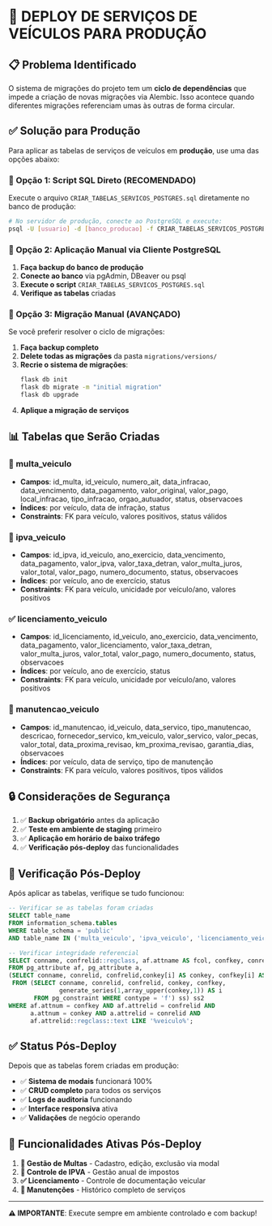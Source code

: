# 🚀 DEPLOY DE SERVIÇOS DE VEÍCULOS PARA PRODUÇÃO

## 📋 Problema Identificado

O sistema de migrações do projeto tem um **ciclo de dependências** que impede a criação de novas migrações via Alembic. Isso acontece quando diferentes migrações referenciam umas às outras de forma circular.

## ✅ Solução para Produção

Para aplicar as tabelas de serviços de veículos em **produção**, use uma das opções abaixo:

### 🔧 Opção 1: Script SQL Direto (RECOMENDADO)

Execute o arquivo `CRIAR_TABELAS_SERVICOS_POSTGRES.sql` diretamente no banco de produção:

```bash
# No servidor de produção, conecte ao PostgreSQL e execute:
psql -U [usuario] -d [banco_producao] -f CRIAR_TABELAS_SERVICOS_POSTGRES.sql
```

### 🔧 Opção 2: Aplicação Manual via Cliente PostgreSQL

1. **Faça backup do banco de produção**
2. **Conecte ao banco** via pgAdmin, DBeaver ou psql
3. **Execute o script** `CRIAR_TABELAS_SERVICOS_POSTGRES.sql`
4. **Verifique as tabelas** criadas

### 🔧 Opção 3: Migração Manual (AVANÇADO)

Se você preferir resolver o ciclo de migrações:

1. **Faça backup completo**
2. **Delete todas as migrações** da pasta `migrations/versions/`
3. **Recrie o sistema de migrações**:
   ```bash
   flask db init
   flask db migrate -m "initial migration"
   flask db upgrade
   ```
4. **Aplique a migração de serviços**

## 📊 Tabelas que Serão Criadas

### 🚨 multa_veiculo
- **Campos**: id_multa, id_veiculo, numero_ait, data_infracao, data_vencimento, data_pagamento, valor_original, valor_pago, local_infracao, tipo_infracao, orgao_autuador, status, observacoes
- **Índices**: por veículo, data de infração, status
- **Constraints**: FK para veículo, valores positivos, status válidos

### 📄 ipva_veiculo  
- **Campos**: id_ipva, id_veiculo, ano_exercicio, data_vencimento, data_pagamento, valor_ipva, valor_taxa_detran, valor_multa_juros, valor_total, valor_pago, numero_documento, status, observacoes
- **Índices**: por veículo, ano de exercício, status
- **Constraints**: FK para veículo, unicidade por veículo/ano, valores positivos

### ✅ licenciamento_veiculo
- **Campos**: id_licenciamento, id_veiculo, ano_exercicio, data_vencimento, data_pagamento, valor_licenciamento, valor_taxa_detran, valor_multa_juros, valor_total, valor_pago, numero_documento, status, observacoes  
- **Índices**: por veículo, ano de exercício, status
- **Constraints**: FK para veículo, unicidade por veículo/ano, valores positivos

### 🔧 manutencao_veiculo
- **Campos**: id_manutencao, id_veiculo, data_servico, tipo_manutencao, descricao, fornecedor_servico, km_veiculo, valor_servico, valor_pecas, valor_total, data_proxima_revisao, km_proxima_revisao, garantia_dias, observacoes
- **Índices**: por veículo, data de serviço, tipo de manutenção  
- **Constraints**: FK para veículo, valores positivos, tipos válidos

## 🔒 Considerações de Segurança

1. ✅ **Backup obrigatório** antes da aplicação
2. ✅ **Teste em ambiente de staging** primeiro
3. ✅ **Aplicação em horário de baixo tráfego**
4. ✅ **Verificação pós-deploy** das funcionalidades

## 🎯 Verificação Pós-Deploy

Após aplicar as tabelas, verifique se tudo funcionou:

```sql
-- Verificar se as tabelas foram criadas
SELECT table_name 
FROM information_schema.tables 
WHERE table_schema = 'public' 
AND table_name IN ('multa_veiculo', 'ipva_veiculo', 'licenciamento_veiculo', 'manutencao_veiculo');

-- Verificar integridade referencial
SELECT conname, confrelid::regclass, af.attname AS fcol, confkey, conrelid::regclass, a.attname AS col
FROM pg_attribute af, pg_attribute a,
(SELECT conname, conrelid, confrelid,conkey[i] AS conkey, confkey[i] AS confkey
 FROM (SELECT conname, conrelid, confrelid, conkey, confkey,
              generate_series(1,array_upper(conkey,1)) AS i
       FROM pg_constraint WHERE contype = 'f') ss) ss2
WHERE af.attnum = confkey AND af.attrelid = confrelid AND
      a.attnum = conkey AND a.attrelid = conrelid AND
      af.attrelid::regclass::text LIKE '%veiculo%';
```

## ✅ Status Pós-Deploy

Depois que as tabelas forem criadas em produção:

- ✅ **Sistema de modais** funcionará 100%
- ✅ **CRUD completo** para todos os serviços
- ✅ **Logs de auditoria** funcionando
- ✅ **Interface responsiva** ativa
- ✅ **Validações** de negócio operando

## 🎉 Funcionalidades Ativas Pós-Deploy

1. **🚨 Gestão de Multas** - Cadastro, edição, exclusão via modal
2. **📄 Controle de IPVA** - Gestão anual de impostos
3. **✅ Licenciamento** - Controle de documentação veicular  
4. **🔧 Manutenções** - Histórico completo de serviços

---

**⚠️ IMPORTANTE**: Execute sempre em ambiente controlado e com backup!
